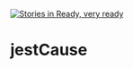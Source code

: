 [![Stories in Ready, very ready](https://badge.waffle.io/JestCause/jestCause.png?label=ready&title=Ready)](https://waffle.io/JestCause/jestCause)
# jestCause